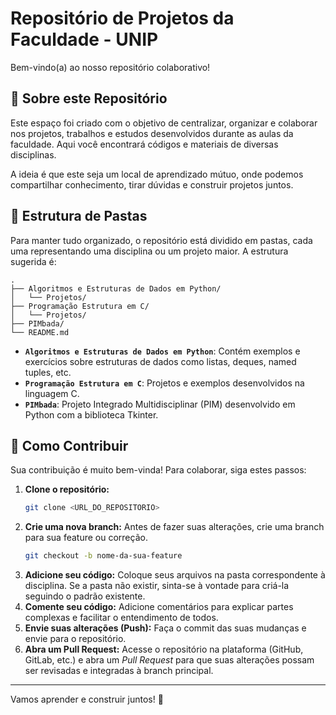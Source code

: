 # Repositório de Projetos da Faculdade - UNIP

Bem-vindo(a) ao nosso repositório colaborativo!

## 🎯 Sobre este Repositório

Este espaço foi criado com o objetivo de centralizar, organizar e colaborar nos projetos, trabalhos e estudos desenvolvidos durante as aulas da faculdade. Aqui você encontrará códigos e materiais de diversas disciplinas.

A ideia é que este seja um local de aprendizado mútuo, onde podemos compartilhar conhecimento, tirar dúvidas e construir projetos juntos.

## 📂 Estrutura de Pastas

Para manter tudo organizado, o repositório está dividido em pastas, cada uma representando uma disciplina ou um projeto maior. A estrutura sugerida é:

```
.
├── Algoritmos e Estruturas de Dados em Python/
│   └── Projetos/
├── Programação Estrutura em C/
│   └── Projetos/
├── PIMbada/
└── README.md
```

- **`Algoritmos e Estruturas de Dados em Python`**: Contém exemplos e exercícios sobre estruturas de dados como listas, deques, named tuples, etc.
- **`Programação Estrutura em C`**: Projetos e exemplos desenvolvidos na linguagem C.
- **`PIMbada`**: Projeto Integrado Multidisciplinar (PIM) desenvolvido em Python com a biblioteca Tkinter.

## 🤝 Como Contribuir

Sua contribuição é muito bem-vinda! Para colaborar, siga estes passos:

1.  **Clone o repositório:**
    ```bash
    git clone <URL_DO_REPOSITORIO>
    ```
2.  **Crie uma nova branch:** Antes de fazer suas alterações, crie uma branch para sua feature ou correção.
    ```bash
    git checkout -b nome-da-sua-feature
    ```
3.  **Adicione seu código:** Coloque seus arquivos na pasta correspondente à disciplina. Se a pasta não existir, sinta-se à vontade para criá-la seguindo o padrão existente.
4.  **Comente seu código:** Adicione comentários para explicar partes complexas e facilitar o entendimento de todos.
5.  **Envie suas alterações (Push):** Faça o commit das suas mudanças e envie para o repositório.
6.  **Abra um Pull Request:** Acesse o repositório na plataforma (GitHub, GitLab, etc.) e abra um *Pull Request* para que suas alterações possam ser revisadas e integradas à branch principal.

---

Vamos aprender e construir juntos! 🚀